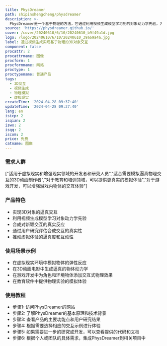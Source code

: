 ```yaml
---
title: PhysDreamer
path: shipinshengcheng/physdreamer
description: >-
  PhysDreamer是一个基于物理的方法，它通过利用视频生成模型学习到的对象动力学先验，为静态3D对象赋予交互式动力学。这种方法允许在缺乏真实物体物理属性数据的情况下，模拟出对新颖交互（如外力或代理操作）的真实反应。PhysDreamer通过用户研究评估合成交互的真实性，推动了更吸引人和真实的虚拟体验的发展。
source: 'https://physdreamer.github.io/'
cover: /cover/20240610/6/10/20240610_b9f49a1d.jpg
logo: /logo/20240610/6/10/20240610_39a69a4a.jpg
label: 通过视频生成实现基于物理的3D对象交互
component: false
procattr: 2
procattrname: 图像
procform: 1
procformname: 网站
proctype: 1
proctypename: 普通产品
tags:
  - 3D交互
  - 视频生成
  - 物理模拟
  - 虚拟现实
createTime: '2024-04-28 09:37:40'
updateTime: '2024-04-28 09:37:40'
lang: en
isicp: 2
isqian: 2
iswx: 2
isqq: 2
iscom: 2
price: 免费
catname: 图像
---
```




### 需求人群
["适用于虚拟现实和增强现实领域的开发者和研究人员","适合需要模拟逼真物理交互的3D动画制作者","对于教育和培训领域，可以提供更真实的模拟体验","对于游戏开发，可以增强游戏内物体的交互体验"]

### 产品特色
* 实现3D对象的逼真交互
* 利用视频生成模型学习对象动力学先验
* 合成对新颖交互的真实反应
* 通过用户研究评估合成交互的真实性
* 推动虚拟体验的逼真度和互动性

### 使用场景示例
* 在虚拟现实环境中模拟物体的弹性反应
* 在3D动画电影中生成逼真的物体动力学
* 在游戏开发中为角色和环境物体添加交互式物理效果
* 在教育软件中提供物理实验的模拟体验

### 使用教程
* 步骤1: 访问PhysDreamer的网站
* 步骤2: 了解PhysDreamer的基本原理和技术背景
* 步骤3: 查看产品的主要功能点和用户研究结果
* 步骤4: 根据需要选择相应的交互示例进行体验
* 步骤5: 如果需要进一步的研究或开发，可以查看提供的代码和文档
* 步骤6: 根据个人或团队的具体需求，集成PhysDreamer到相关项目中

  
